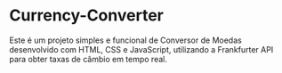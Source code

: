 # Currency-Converter
Este é um projeto simples e funcional de Conversor de Moedas desenvolvido com HTML, CSS e JavaScript, utilizando a Frankfurter API para obter taxas de câmbio em tempo real.
